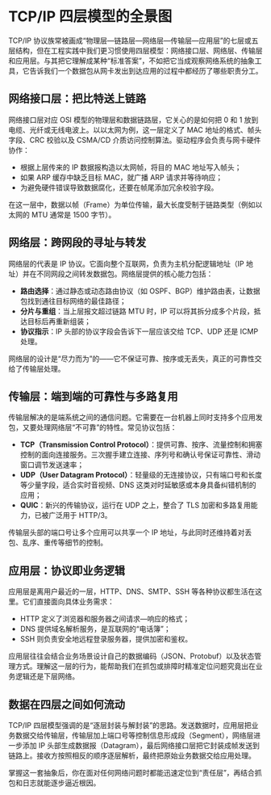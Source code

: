 # TCP/IP 四层模型的全景图

TCP/IP 协议族常被画成“物理层—链路层—网络层—传输层—应用层”的七层或五层结构，但在工程实践中我们更习惯使用四层模型：网络接口层、网络层、传输层和应用层。与其把它理解成某种“标准答案”，不如把它当成观察网络系统的抽象工具，它告诉我们一个数据包从网卡发出到达应用的过程中都经历了哪些职责分工。

## 网络接口层：把比特送上链路
网络接口层对应 OSI 模型的物理层和数据链路层，它关心的是如何把 0 和 1 放到电缆、光纤或无线电波上。以以太网为例，这一层定义了 MAC 地址的格式、帧头字段、CRC 校验以及 CSMA/CD 介质访问控制算法。驱动程序会负责与网卡硬件协作：

- 根据上层传来的 IP 数据报构造以太网帧，将目的 MAC 地址写入帧头；
- 如果 ARP 缓存中缺乏目标 MAC，就广播 ARP 请求并等待响应；
- 为避免硬件错误导致数据腐化，还要在帧尾添加冗余校验字段。

在这一层中，数据以帧（Frame）为单位传输，最大长度受制于链路类型（例如以太网的 MTU 通常是 1500 字节）。

## 网络层：跨网段的寻址与转发
网络层的代表是 IP 协议。它面向整个互联网，负责为主机分配逻辑地址（IP 地址）并在不同网段之间转发数据包。网络层提供的核心能力包括：

- **路由选择**：通过静态或动态路由协议（如 OSPF、BGP）维护路由表，让数据包找到通往目标网络的最佳路径；
- **分片与重组**：当上层报文超过链路 MTU 时，IP 可以将其拆分成多个片段，抵达目标后再重新组装；
- **协议指示**：IP 头部的协议字段会告诉下一层应该交给 TCP、UDP 还是 ICMP 处理。

网络层的设计是“尽力而为”的——它不保证可靠、按序或无丢失，真正的可靠性交给了传输层处理。

## 传输层：端到端的可靠性与多路复用
传输层解决的是端系统之间的通信问题。它需要在一台机器上同时支持多个应用发包，又要处理网络层“不可靠”的特性。常见协议包括：

- **TCP（Transmission Control Protocol）**：提供可靠、按序、流量控制和拥塞控制的面向连接服务。三次握手建立连接、序列号和确认号保证可靠性、滑动窗口调节发送速率；
- **UDP（User Datagram Protocol）**：轻量级的无连接协议，只有端口号和长度等少量字段，适合实时音视频、DNS 这类对时延敏感或本身具备纠错机制的应用；
- **QUIC**：新兴的传输协议，运行在 UDP 之上，整合了 TLS 加密和多路复用能力，已被广泛用于 HTTP/3。

传输层头部的端口号让多个应用可以共享一个 IP 地址，与此同时还维持着对丢包、乱序、重传等细节的控制。

## 应用层：协议即业务逻辑
应用层是离用户最近的一层，HTTP、DNS、SMTP、SSH 等各种协议都生活在这里。它们直接面向具体业务需求：

- HTTP 定义了浏览器和服务器之间请求—响应的格式；
- DNS 提供域名解析服务，是互联网的“电话簿”；
- SSH 则负责安全地远程登录服务器，提供加密和鉴权。

应用层往往会结合业务场景设计自己的数据编码（JSON、Protobuf）以及状态管理方式。理解这一层的行为，能帮助我们在抓包或排障时精准定位问题究竟出在业务逻辑还是下层网络。

## 数据在四层之间如何流动
TCP/IP 四层模型强调的是“逐层封装与解封装”的思路。发送数据时，应用层把业务数据交给传输层，传输层加上端口号等控制信息形成段（Segment），网络层进一步添加 IP 头部生成数据报（Datagram），最后网络接口层把它封装成帧发送到链路上。接收方按照相反的顺序逐层解析，最终把原始业务数据交给应用处理。

掌握这一套抽象后，你在面对任何网络问题时都能迅速定位到“责任层”，再结合抓包和日志就能逐步逼近根因。
